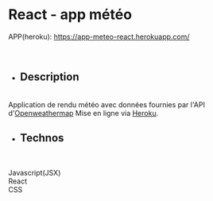 <h1>React - app météo</h1>

APP(heroku): https://app-meteo-react.herokuapp.com/

<br/>

- <h2>Description</h2>
<br/>
Application de rendu météo avec données fournies par l'API d'<a href="https://openweathermap.org/">Openweathermap</a>
Mise en ligne via <a href="https://dashboard.heroku.com/apps">Heroku</a>.

<br/>

- <h2>Technos</h2>
<br/>

Javascript(JSX) <br/>
React <br/>
CSS <br/>
